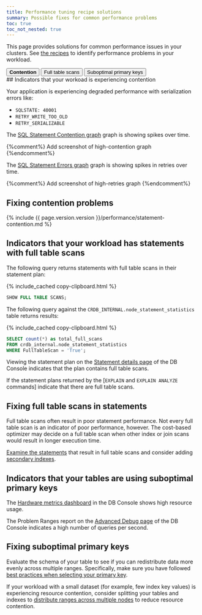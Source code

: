 ```yaml
---
title: Performance tuning recipe solutions
summary: Possible fixes for common performance problems
toc: true
toc_not_nested: true
---
```


This page provides solutions for common performance issues in your clusters. See [the recipes](performance-recipes.html) to identify performance problems in your workload.

<div class="filters clearfix">
    <button class="filter-button page-level" data-scope="contention"><strong>Contention</strong></button>
    <button class="filter-button page-level" data-scope="fullscans">Full table scans<strong></strong></button>
    <button class="filter-button page-level" data-scope="primarykey">Suboptimal primary keys<strong></strong></button>
</div>

<section class="filter-content" markdown="1" data-scope="contention">
## Indicators that your workoad is experiencing contention

Your application is experiencing degraded performance with serialization errors like:

  - `SQLSTATE: 40001`
  - `RETRY_WRITE_TOO_OLD`
  - `RETRY_SERIALIZABLE`

The [SQL Statement Contention graph](ui-sql-dashboard.html#sql-statement-contention) graph is showing spikes over time.

{%comment%} Add screenshot of high-contention graph {%endcomment%}

The [SQL Statement Errors graph](ui-sql-dashboard.html#sql-statement-errors) graph is showing spikes in retries over time.

{%comment%} Add screenshot of high-retries graph {%endcomment%}

## Fixing contention problems

{% include {{ page.version.version }}/performance/statement-contention.md %}
</section>

<section class="filter-content" markdown="1" data-scope="fullscans">

## Indicators that your workload has statements with full table scans

The following query returns statements with full table scans in their statement plan:

{% include_cached copy-clipboard.html %}
~~~ sql
SHOW FULL TABLE SCANS;
~~~

The following query against the `CRDB_INTERNAL.node_statement_statistics` table returns results:

{% include_cached copy-clipboard.html %}
~~~ sql
SELECT count(*) as total_full_scans
FROM crdb_internal.node_statement_statistics
WHERE FullTableScan = 'True';
~~~

Viewing the statement plan on the [Statement details page](ui-statements-page.html#statement-details-page) of the DB Console indicates that the plan contains full table scans.

If the statement plans returned by the [`EXPLAIN` and `EXPLAIN ANALYZE` commands] indicate that there are full table scans.

## Fixing full table scans in statements

Full table scans often result in poor statement performance. Not every full table scan is an indicator of poor performance, however. The cost-based optimizer may decide on a full table scan when other index or join scans would result in longer execution time.

[Examine the statements](sql-tuning-with-explain.html) that result in full table scans and consider adding [secondary indexes](schema-design-indexes.html#create-a-secondary-index).

</section>

<section class="filter-content" markdown="1" data-scope="primarykey">

## Indicators that your tables are using suboptimal primary keys

The [Hardware metrics dashboard](ui-hardware-dashboard.html) in the DB Console shows high resource usage.

The Problem Ranges report on the [Advanced Debug page](ui-debug-pages.html) of the DB Console indicates a high number of queries per second.

## Fixing suboptimal primary keys

Evaluate the schema of your table to see if you can redistribute data more evenly across multiple ranges. Specifically, make sure you have followed [best practices when selecting your primary key](schema-design-table.html#primary-key-best-practices).

If your workload with a small dataset (for example, few index key values) is experiencing resource contention, consider splitting your tables and indexes to [distribute ranges across multiple nodes](split-at.html#split-a-table) to reduce resource contention.

</section>